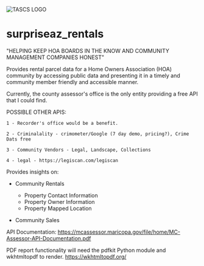 ![TASCS LOGO](/images/logo.png)
# surpriseaz_rentals
"HELPING KEEP HOA BOARDS IN THE KNOW AND COMMUNITY MANAGEMENT COMPANIES HONEST"

Provides rental parcel data for a Home Owners Association (HOA) community by accessing public data and presenting it in a timely and community member friendly 
and accessible manner.

Currently, the county assessor's office is the only entity providing a free API that I could find. 
    
POSSIBLE OTHER APIS:

    1 - Recorder's office would be a benefit.

    2 - Criminalality - crimometer/Google (7 day demo, pricing?), Crime Dats free

    3 - Community Vendors - Legal, Landscape, Collections

    4 - legal - https://legiscan.com/legiscan

Provides insights on:

- Community Rentals
    - Property Contact Information
    - Property Owner Information
    - Property Mapped Location

- Community Sales

API Documentation: https://mcassessor.maricopa.gov/file/home/MC-Assessor-API-Documentation.pdf

PDF report functionality will need the pdfkit Python module and wkhtmltopdf to render. https://wkhtmltopdf.org/


